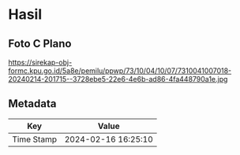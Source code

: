 # Hasil

## Foto C Plano

https://sirekap-obj-formc.kpu.go.id/5a8e/pemilu/ppwp/73/10/04/10/07/7310041007018-20240214-201715--3728ebe5-22e6-4e6b-ad86-4fa448790a1e.jpg


## Metadata

| Key        | Value               |
| ---------- | ------------------- |
| Time Stamp | 2024-02-16 16:25:10 |



